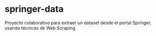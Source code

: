 # springer-data
Proyecto colaborativo para extraer un dataset desde el portal Springer, usando técnicas de Web Scraping
